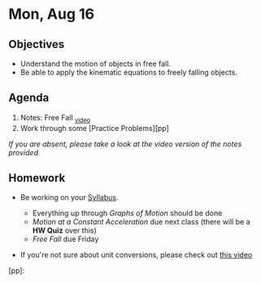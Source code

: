 Mon, Aug 16
=========  

Objectives
------------
- Understand the motion of objects in free fall.
- Be able to apply the kinematic equations to freely falling objects.

Agenda  
---------  

 1. Notes: Free Fall <sub>[video][ff]</sub>
 2. Work through some [Practice Problems][pp]
 
*If you are absent, please take a look at the video version of the notes provided.*

Homework
-------------  
- Be working on your [Syllabus](https://avon.schoology.com/course/5138386902/materials?f=469192557). 

	- Everything up through *Graphs of Motion* should be done
	- *Motion at a Constant Acceleration* due next class (there will be a **HW Quiz** over this)
	- *Free Fall* due Friday
- If you're not sure about unit conversions, please check out [this video](https://www.youtube.com/watch?v=wwtcSoBxv4w)

[ff]: https://youtu.be/F3kFhgoKRLI
[pp]: 
<!--stackedit_data:
eyJoaXN0b3J5IjpbMTU2MTcxODQ2NywtMTk3NzYwMDY0NSwtMT
Q2MTcyMTY0NywtMTI5NjE1MTUwOCwtMTEzOTc2NTkzNiw0ODU1
MzEzMjcsLTM4MDAzMzk5LC03ODgwNjIzLC00NTI3MTkxMzQsLT
g0NDM4NjUsLTExMTM1ODg3MCwxNDQyODY2OTY1LC05NDAzMjI5
ODYsLTc3ODI4ODAyNiw1NDYzMzE4MjMsNTYxNjIyNjk4LC0yMT
E0MDk4ODg1LC02ODAyMjc3MzksMjAzNDUxNjUzMCwxMzQ4MDEy
Mjg3XX0=
-->